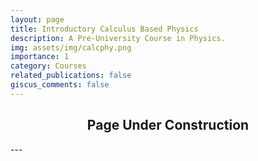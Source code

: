 ```yaml
---
layout: page
title: Introductory Calculus Based Physics
description: A Pre-University Course in Physics.
img: assets/img/calcphy.png
importance: 1
category: Courses
related_publications: false
giscus_comments: false
---
```


<div align="center">
  <h2>Page Under Construction</h2>
</div>
---
